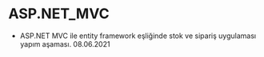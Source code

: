 # ASP.NET_MVC

* ASP.NET MVC ile entity framework eşliğinde stok ve sipariş uygulaması yapım aşaması. 08.06.2021
 
